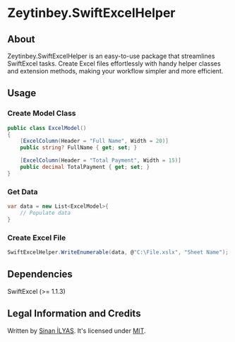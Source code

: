 # Zeytinbey.SwiftExcelHelper

## About

Zeytinbey.SwiftExcelHelper is an easy-to-use package that streamlines SwiftExcel tasks. Create Excel files effortlessly with handy helper classes and extension methods, making your workflow simpler and more efficient.

## Usage

### Create Model Class

```c#
public class ExcelModel()
{
	[ExcelColumn(Header = "Full Name", Width = 20)]
	public string? FullName { get; set; }

	[ExcelColumn(Header = "Total Payment", Width = 15)]
	public decimal TotalPayment { get; set; }
}
```

### Get Data

```c#
var data = new List<ExcelModel>{
	// Populate data
}
```

### Create Excel File

```c#
SwiftExcelHelper.WriteEnumerable(data, @"C:\File.xslx", "Sheet Name");
```

## Dependencies

SwiftExcel (>= 1.1.3) 

## Legal Information and Credits

Written by [Sinan İLYAS](https://www.sinanilyas.com). It's licensed under [MIT](https://licenses.nuget.org/MIT).